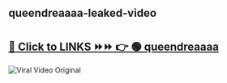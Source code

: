 
 ## queendreaaaa-leaked-video 

# <h2><a href="https://clipsfans.com/queendreaaaa&ref=git">🔗 Click to LINKS ⏩⏩ 👉 🟢 queendreaaaa </a></h2>

<a href="https://clipsfans.com/queendreaaaa&ref=git" rel="nofollow" data-target="animated-image.originalLink"><img src="https://i.ibb.co.com/xMMVF88/686577567.gif" alt="Viral Video Original" style="max-width: 100%; display: inline-block;" data-target="animated-image.originalImage"></a>
